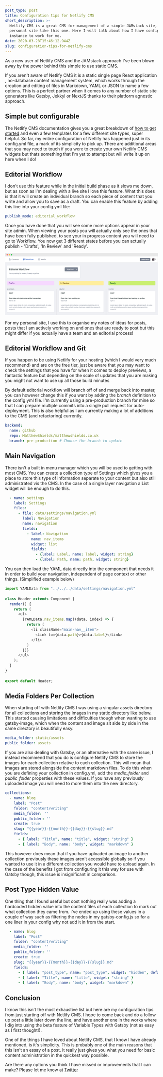 ```yaml
---
post_type: post
title: Configuration tips for Netlify CMS
short_description: >-
  Netlify CMS is a great CMS for management of a simple JAMstack site, such as a
  personal site like this one. Here I will talk about how I have configured my
  instance to work for me.
date: 2020-03-28T15:46:12.944Z
slug: configuration-tips-for-netlify-cms
---
```

As a new user of Netlify CMS and the JAMstack approach I've been blown away by the power behind this simple to use static CMS.

If you aren't aware of Netlify CMS it is a static single page React application , no-database content management system, which works through the creation and editing of files in Markdown, YAML or JSON to name a few options. This is a perfect partner when it comes to any number of static site generators like Gatsby, Jekkyl or NextJS thanks to their platform agnostic approach.

## Simple but configurable

The Netlify CMS documentation gives you a great breakdown of <a href="<https://www.netlifycms.org/docs/start-with-a-template/>" target="_blank">how to get started</a> and even a few templates for a few different site types, super helpful. So far, my entire configuration of Netlify has happened just in its config.yml file, a mark of its simplicity to pick up. There are additional areas that you may need to touch if you were to create your own Netlify CMS widgets but thats something that I'm yet to attempt but will write it up on here when I do!

## Editorial Workflow

I don't use this feature while in the initial build phase as it slows me down, but as soon as I'm dealing with a live site I love this feature. What this does is that it will create an individual branch so each piece of content that you write and allow you to save as a draft. You can enable this feature by adding this line into your config.yml file:

```yaml
publish_mode: editorial_workflow
```

Once you have done that you will see some more options appear in your site admin. When viewing your posts you will actually only see the ones that have been fully published, to see your in progress content you will need to go to Workflow. You now get 3 different states before you can actually publish - 'Drafts', 'In Review' and 'Ready'.

![A screenshot of Netlify CMS's editorial workflow screen](editorial-workflow-example.png "A screenshot of Netlify CMS's editorial workflow screen")

For my personal site, I use this to organise my notes of ideas for posts, posts that I am actively working on and ones that are ready to post but this might differ if you actually have a team and an editorial process!

## Editorial Workflow and Git

If you happen to be using Netlify for your hosting (which I would very much recommend) and are on the free tier, just be aware that you may want to check the settings that you have for when it comes to deploy previews, a fantastic feature but depending on the scale of updates that you are making you might not want to use up all those build minutes.

By default editorial workflow will branch off of and merge back into master, you can however change this if you want by adding the *branch* definition to the config.yml file. I'm currently using a pre-production branch for mine so that I can prepare multiple commits into a single pull request for auto-deployment. This is also helpful as I am currently making a lot of additions to the CMS (and refactoring) currently.

```yaml
backend:
  name: github
  repo: MatthewShields/matthewshields.co.uk
  branch: pre-production # Choose the branch to update
```

## Main Navigation

There isn't a built in menu manager which you will be used to getting with most CMS. You can create a collection type of Settings which gives you a place to store this type of information separate to your content but also still administrated vis the CMS. In the case of a single layer navigation a List widget will be enough to do this.

```yaml
  - name: settings
    label: Settings
    files:
      - file: data/settings/navigation.yml
        label: Navigation
        name: navigation
        fields:
          - label: Navigation
            name: nav_items
            widget: list
            fields:
              - {label: Label, name: label, widget: string}
              - {label: Path, name: path, widget: string}
```

You can then load the YAML data directly into the component that needs it in order to build your navigation, independent of page context or other things. (Simplified example below)

```javascript
import YAMLData from "../../../data/settings/navigation.yml"

class Header extends Component {
  render() {
    return (
      <ul>
        {YAMLData.nav_items.map((data, index) => {
          return (
            <li className="main-nav__item">
              <Link to={data.path}>{data.label}</Link>
            </li>
          )
        })}
      </ul>
    );
  }
}

export default Header;
```

## Media Folders Per Collection

When starting off with Netlify CMS I was using a singular assets directory for all collections and storing the images in my static directory like below. This started causing limitations and difficulties though when wanting to use gatsby-image, which when the content and image sit side by side in the same directory is beautifully easy.

```yaml
media_folder: static/assets
public_folder: assets
```

If you are also dealing with Gatsby, or an alternative with the same issue, I instead recommend that you do is configure Netlify CMS to store the images for each collection relative to each collection. This will mean that images are stored alongside the content markdown files. To do this when you are defining your collection in config.yml, add the *media_folder* and *public_folder* properties with these values. If you have any previously uploaded image you will need to more them into the new directory.

```yaml
collections:
  - name: blog
    label: "Post"
    folder: "content/writing"
    media_folder: ''
    public_folder: ''
    create: true
    slug: "{{year}}-{{month}}-{{day}}-{{slug}}.md"
    fields:
      - { label: "Title", name: "title", widget: "string" }
      - { label: "Body", name: "body", widget: "markdown" }
```

This however does mean that if you have uploaded an image to another collection previously these images aren't accessible globally so if you wanted to use it in a different collection you would have to upload again. In the case of the benefits I got from configuring it this way for use with Gatsby though, this issue is insignificant in comparison.

## Post Type Hidden Value

One thing that I found useful but cost nothing really was adding a hardcoded hidden value into the content files of each collection to mark out what collection they came from. I've ended up using these values in a couple of way such as filtering the nodes in my gatsby-config.js so for a one liner in your config why not add it in from the start.

```yaml
  - name: blog
    label: "Post"
    folder: "content/writing"
    media_folder: ''
    public_folder: ''
    create: true
    slug: "{{year}}-{{month}}-{{day}}-{{slug}}.md"
    fields:
      - { label: "post_type", name: "post_type", widget: "hidden", default: "post" }
      - { label: "Title", name: "title", widget: "string" }
      - { label: "Body", name: "body", widget: "markdown" }
```

## Conclusion

I know this isn't the most exhaustive list but here are my configuration tips from just starting off with Netlify CMS. I hope to come back and do a follow up post a little later down the line, and have another one in the works where I dig into using the beta feature of Variable Types with Gatsby (not as easy as I first thought!).

One of the things I have loved about Netlify CMS, that I know I have already mentioned, is it's simplicity. This is probably one of the main reasons that this isn't an essay of a post. It really just gives you what you need for basic content administration in the quickest way possible.

Are there any options you think I have missed or improvements that I can make? Please let me know at <a href="<https://twitter.com/whatsthatweasel>" target="_blank">Twitter</a>